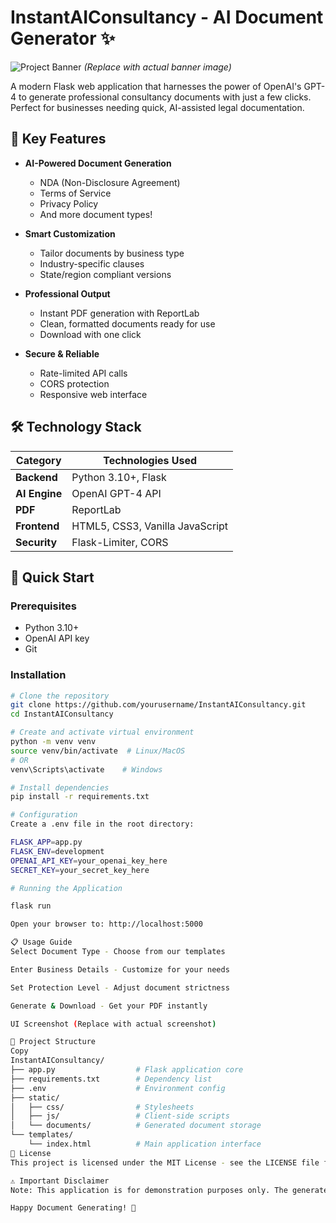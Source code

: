 # InstantAIConsultancy - AI Document Generator ✨

![Project Banner](https://via.placeholder.com/800x200?text=InstantAIConsultancy+AI+Document+Generator) *(Replace with actual banner image)*

A modern Flask web application that harnesses the power of OpenAI's GPT-4 to generate professional consultancy documents with just a few clicks. Perfect for businesses needing quick, AI-assisted legal documentation.

## 🌟 Key Features

- **AI-Powered Document Generation**
  - NDA (Non-Disclosure Agreement)
  - Terms of Service
  - Privacy Policy
  - And more document types!

- **Smart Customization**
  - Tailor documents by business type
  - Industry-specific clauses
  - State/region compliant versions

- **Professional Output**
  - Instant PDF generation with ReportLab
  - Clean, formatted documents ready for use
  - Download with one click

- **Secure & Reliable**
  - Rate-limited API calls
  - CORS protection
  - Responsive web interface

## 🛠️ Technology Stack

| Category       | Technologies Used               |
|----------------|----------------------------------|
| **Backend**    | Python 3.10+, Flask             |
| **AI Engine**  | OpenAI GPT-4 API                |
| **PDF**        | ReportLab                       |
| **Frontend**   | HTML5, CSS3, Vanilla JavaScript |
| **Security**   | Flask-Limiter, CORS             |

## 🚀 Quick Start

### Prerequisites
- Python 3.10+
- OpenAI API key
- Git

### Installation

```bash
# Clone the repository
git clone https://github.com/yourusername/InstantAIConsultancy.git
cd InstantAIConsultancy

# Create and activate virtual environment
python -m venv venv
source venv/bin/activate  # Linux/MacOS
# OR
venv\Scripts\activate    # Windows

# Install dependencies
pip install -r requirements.txt

# Configuration
Create a .env file in the root directory:

FLASK_APP=app.py
FLASK_ENV=development
OPENAI_API_KEY=your_openai_key_here
SECRET_KEY=your_secret_key_here

# Running the Application

flask run

Open your browser to: http://localhost:5000

📋 Usage Guide
Select Document Type - Choose from our templates

Enter Business Details - Customize for your needs

Set Protection Level - Adjust document strictness

Generate & Download - Get your PDF instantly

UI Screenshot (Replace with actual screenshot)

📂 Project Structure
Copy
InstantAIConsultancy/
├── app.py                  # Flask application core
├── requirements.txt        # Dependency list
├── .env                    # Environment config
├── static/
│   ├── css/                # Stylesheets
│   ├── js/                 # Client-side scripts
│   └── documents/          # Generated document storage
└── templates/
    └── index.html          # Main application interface
📜 License
This project is licensed under the MIT License - see the LICENSE file for details.

⚠️ Important Disclaimer
Note: This application is for demonstration purposes only. The generated consultancy documents should be reviewed by qualified legal professionals before use in any real-world business context. The developers are not responsible for any legal consequences resulting from the use of these documents.

Happy Document Generating! 🎉